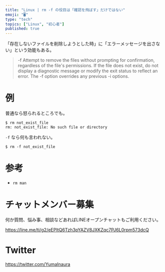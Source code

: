 ```yaml
---
title: "Linux | rm -f の役目は「確認を飛ばす」だけではない"
emoji: "🖥"
type: "tech"
topics: ["Linux", "初心者"]
published: true
---
```


「存在しないファイルを削除しようとした時」に「エラーメッセージを出さない」という効能もある。

>-f
>Attempt to remove the files without prompting for confirmation, regardless of the file's permissions. 
>If the file does not exist, do not display a diagnostic message or modify the exit status to reflect an error. 
>The -f option overrides any previous -i options.

# 例

普通なら怒られるところでも。

```
$ rm not_exist_file
rm: not_exist_file: No such file or directory
```

`-f` なら何も言われない。

```
$ rm -f not_exist_file
```

# 参考

- `rm man`








<!-- Update From Qiita API -->

# チャットメンバー募集


何か質問、悩み事、相談などあればLINEオープンチャットもご利用ください。

https://line.me/ti/g2/eEPltQ6Tzh3pYAZV8JXKZqc7PJ6L0rpm573dcQ





# Twitter


https://twitter.com/YumaInaura


<!-- Update From Qiita API -->


